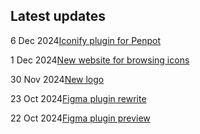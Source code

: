 <!-- DO NOT EDIT THIS COMPONENT IT IS AUTOGENERATED -->
## Latest updates

<div class="latest-news">
<p><span>6 Dec 2024</span><a href="/news/2024.html#penpot-plugin">Iconify plugin for Penpot</a></p>
<p><span>1 Dec 2024</span><a href="/news/2024.html#icon-sets-rebrand">New website for browsing icons</a></p>
<p><span>30 Nov 2024</span><a href="/news/2024.html#rebrand">New logo</a></p>
<p><span>23 Oct 2024</span><a href="/news/2024.html#figma-31">Figma plugin rewrite</a></p>
<p><span>22 Oct 2024</span><a href="/news/2024.html#figma-preview2-ready">Figma plugin preview</a></p>
</div>
